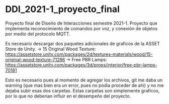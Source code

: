 # DDI_2021-1_proyecto_final
Proyecto final de Diseño de Interacciones semestre 2021-1. Proyecto que implementa reconocimiento de comandos por voz, y conexión de objetos por medio del protocolo MQTT.

Es necesario descargar dos paquetes adicionales de graficos de la ASSET Store de Unity.
-> 15 Original Wood Texture: https://assetstore.unity.com/packages/2d/textures-materials/wood/15-original-wood-texture-71286
-> Free PBR Lamps: https://assetstore.unity.com/packages/3d/props/interior/free-pbr-lamps-70181

Esto es necesario pues al momento de agregar los archivos, git me daba un warning (que mas bien era un error, pues no podia proceder de ahi) y no me dejaba subir esas dos carpetas. Estas carpetas son simplemente graficos, por lo que no deberian influir en el desempeño del proyecto.
